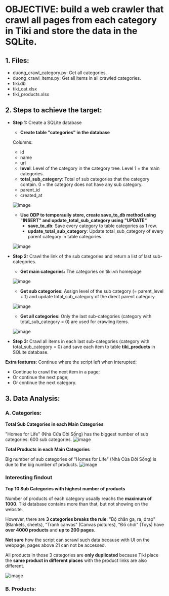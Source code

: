 # OBJECTIVE: build a web crawler that crawl all pages from each category in Tiki and store the data in the SQLite.

## 1. Files:
- duong_crawl_category.py: Get all categories.
- duong_crawl_items.py: Get all items in all crawled categories.
- tiki.db
- tiki_cat.xlsx
- tiki_products.xlsx

## 2. Steps to achieve the target:

* **Step 1:** Create a SQLite database 
    - **Create table "categories" in the database**
    
    Columns:
    - id
    - name
    - url
    - **level**: Level of the category in the category tree. Level 1 = the main categories.
    - **total_sub_category**: Total of sub categories that the category contain. 0 = the category does not have any sub category.
    - parent_id
    - created_at
    
    ![image](https://user-images.githubusercontent.com/71629218/95008136-48442b00-0641-11eb-8b29-53b4a0ddb9e9.png)

    - **Use ODP to temporauily store, create save_to_db method using "INSERT" and update_total_sub_category using "UPDATE"**
        - **save_to_db**: Save every category to table categories as 1 row.
        - **update_total_sub_category**: Update total_sub_category of every parent category in table categories.
    
    ![image](https://user-images.githubusercontent.com/71629218/95008161-79246000-0641-11eb-925a-76c28361276b.png)

* **Step 2:** Crawl the link of the sub categories and return a list of last sub-categories.
    - **Get main categories:** The categories on tiki.vn homepage
    
    ![image](https://user-images.githubusercontent.com/71629218/95008206-fd76e300-0641-11eb-9eae-61fab8263cd8.png)

    - **Get sub categories:** Assign level of the sub category (= parent_level + 1) and update total_sub_category of the direct parent category.
    
    ![image](https://user-images.githubusercontent.com/71629218/95008228-25664680-0642-11eb-936d-32c2af0a68ad.png)
        
    - **Get all categories:** Only the last sub-categories (category with total_sub_category = 0) are used for crawling items.
    
    ![image](https://user-images.githubusercontent.com/71629218/95008235-4038bb00-0642-11eb-9c22-530efd3d32a2.png)

* **Step 3:** Crawl all items in each last sub-categories (category with total_sub_category = 0) and save each item to table **tiki_products** in SQLite database.

**Extra features**: Continue where the script left when interupted:
- Continue to crawl the next item in a page;
- Or continue the next page;
- Or continue the next category.

## 3. Data Analysis:
### A. Categories:
**Total Sub Categories in each Main Categories**

"Homes for Life" (Nhà Cửa Đời Sống) has the biggest number of sub categories: 600 sub categories.
![image](https://user-images.githubusercontent.com/71629218/95008402-db7e6000-0643-11eb-8164-b2cb97d5259c.png)

**Total Products in each Main Categories**

Big number of sub categories of "Homes for Life" (Nhà Cửa Đời Sống) is due to the big number of products.
![image](https://user-images.githubusercontent.com/71629218/95008580-509e6500-0645-11eb-9070-58cb89743356.png)

### Interesting findout
**Top 10 Sub Categories with highest number of products**

Number of products of each category usually reachs the **maximum of 1000**. Tiki database contains more than that, but not showing on the website.

However, there are **3 categories breaks the rule**: "Bộ chăn ga, ra, drap" (Blankets, sheets), "Tranh canvas" (Canvas pictures), "Đồ chơi" (Toys) have **over 4000 products** and **up to 200 pages**. 

**Not sure** how the script can scrawl such data because with UI on the webpage, pages above 21 can not be accessed. 

All products in those 3 categories are **only duplicated** because Tiki place the **same product in different places** with the product links are also different.

![image](https://user-images.githubusercontent.com/71629218/95008927-0a96d080-0648-11eb-8f03-e4edaede13a6.png)


### B. Products:

